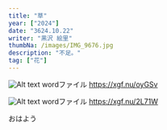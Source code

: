 ```yaml
---
title: "草"
year: ["2024"]
date: "3624.10.22"
writer: "黒沢 絵里"
thumbNa: /images/IMG_9676.jpg
description: "不足。"
tag: ["花"]
---
```




![Alt text](/images/履歴書0001.jpg)
wordファイル <https://xgf.nu/oyGSv>



![Alt text](/images/障害特性について20001.jpg)
wordファイル <https://xgf.nu/2L71W>




おはよう


